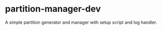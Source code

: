 # partition-manager-dev
A simple partition generator and manager with setup script and log handler.
